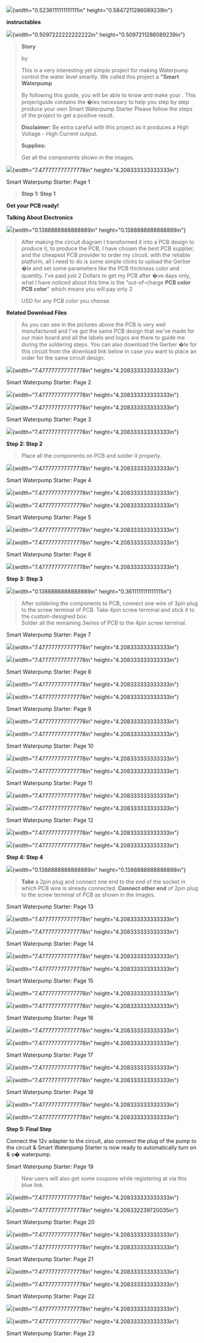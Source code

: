 ![](vertopal_6da1d6c5051e48a2bfd2c946cf1ae7dc/media/image1.png){width="0.5236111111111111in"
height="0.5847211286089239in"}

**instructables**

![](vertopal_6da1d6c5051e48a2bfd2c946cf1ae7dc/media/image2.png){width="0.5097222222222222in"
height="0.5097211286089239in"}

> **Story**
>
> by
>
> This is a very interesting yet simple project for making Waterpump
> control the water level smartly. We called this project a **\"Smart
> Waterpump**
>
> By following this guide, you will be able to know and make your . This
> projectguide contains the �les necessary to help you step by step
> produce your own Smart Waterpump Starter Please follow the steps of
> the project to get a positive result.
>
> **Disclaimer:** Be extra careful with this project as it produces a
> High Voltage - High Current output.
>
> **Supplies:**
>
> Get all the components shown in the images.

![](vertopal_6da1d6c5051e48a2bfd2c946cf1ae7dc/media/image3.png){width="7.477777777777778in"
height="4.208333333333333in"}

Smart Waterpump Starter: Page 1

> **Step 1: Step 1**

**Get your PCB ready!**

**Talking About Electronics**

![](vertopal_6da1d6c5051e48a2bfd2c946cf1ae7dc/media/image4.png){width="0.1388888888888889in"
height="0.1388888888888889in"}

> After making the circuit diagram I transformed it into a PCB design to
> produce it, to produce the PCB, I have chosen the best PCB supplier,
> and the cheapest PCB provider to order my circuit. with the reliable
> platform, all I need to do is some simple clicks to upload the Gerber
> �le and set some parameters like the PCB thickness color and quantity.
> I've paid just 2 Dollars to get my PCB after �ve days only, what I
> have noticed about this time is the \"out-of-charge **PCB color PCB
> color**\" which means you will pay only 2
>
> USD for any PCB color you choose.

**Related Download Files**

> As you can see in the pictures above the PCB is very well manufactured
> and I've got the same PCB design that we've made for our main board
> and all the labels and logos are there to guide me during the
> soldering steps. You can also download the Gerber �le for this circuit
> from the download link below in case you want to place an order for
> the same circuit design.

![](vertopal_6da1d6c5051e48a2bfd2c946cf1ae7dc/media/image5.png){width="7.477777777777778in"
height="4.208333333333333in"}

Smart Waterpump Starter: Page 2

![](vertopal_6da1d6c5051e48a2bfd2c946cf1ae7dc/media/image6.png){width="7.477777777777778in"
height="4.208333333333333in"}

![](vertopal_6da1d6c5051e48a2bfd2c946cf1ae7dc/media/image7.png){width="7.477777777777778in"
height="4.208333333333333in"}

Smart Waterpump Starter: Page 3

![](vertopal_6da1d6c5051e48a2bfd2c946cf1ae7dc/media/image8.png){width="7.477777777777778in"
height="4.208333333333333in"}

**Step 2: Step 2**

> Place all the components on PCB and solder it properly.

![](vertopal_6da1d6c5051e48a2bfd2c946cf1ae7dc/media/image9.png){width="7.477777777777778in"
height="4.208333333333333in"}

Smart Waterpump Starter: Page 4

![](vertopal_6da1d6c5051e48a2bfd2c946cf1ae7dc/media/image10.png){width="7.477777777777778in"
height="4.208333333333333in"}

![](vertopal_6da1d6c5051e48a2bfd2c946cf1ae7dc/media/image11.png){width="7.477777777777778in"
height="4.208333333333333in"}

Smart Waterpump Starter: Page 5

![](vertopal_6da1d6c5051e48a2bfd2c946cf1ae7dc/media/image12.png){width="7.477777777777778in"
height="4.208333333333333in"}

![](vertopal_6da1d6c5051e48a2bfd2c946cf1ae7dc/media/image13.png){width="7.477777777777778in"
height="4.208333333333333in"}

Smart Waterpump Starter: Page 6

![](vertopal_6da1d6c5051e48a2bfd2c946cf1ae7dc/media/image14.png){width="7.477777777777778in"
height="4.208333333333333in"}

**Step 3: Step 3**

![](vertopal_6da1d6c5051e48a2bfd2c946cf1ae7dc/media/image15.png){width="0.1388888888888889in"
height="0.3611111111111111in"}

> After soldering the components to PCB, connect one wire of 3pin plug
> to the screw terminal of PCB. Take 4pin screw terminal and stick it to
> the custom-designed box.\
> Solder all the remaining 3wires of PCB to the 4pin screw terminal.

Smart Waterpump Starter: Page 7

![](vertopal_6da1d6c5051e48a2bfd2c946cf1ae7dc/media/image16.png){width="7.477777777777778in"
height="4.208333333333333in"}

![](vertopal_6da1d6c5051e48a2bfd2c946cf1ae7dc/media/image17.png){width="7.477777777777778in"
height="4.208333333333333in"}

Smart Waterpump Starter: Page 8

![](vertopal_6da1d6c5051e48a2bfd2c946cf1ae7dc/media/image18.png){width="7.477777777777778in"
height="4.208333333333333in"}

![](vertopal_6da1d6c5051e48a2bfd2c946cf1ae7dc/media/image19.png){width="7.477777777777778in"
height="4.208333333333333in"}

Smart Waterpump Starter: Page 9

![](vertopal_6da1d6c5051e48a2bfd2c946cf1ae7dc/media/image20.png){width="7.477777777777778in"
height="4.208333333333333in"}

![](vertopal_6da1d6c5051e48a2bfd2c946cf1ae7dc/media/image21.png){width="7.477777777777778in"
height="4.208333333333333in"}

Smart Waterpump Starter: Page 10

![](vertopal_6da1d6c5051e48a2bfd2c946cf1ae7dc/media/image22.png){width="7.477777777777778in"
height="4.208333333333333in"}

![](vertopal_6da1d6c5051e48a2bfd2c946cf1ae7dc/media/image23.png){width="7.477777777777778in"
height="4.208333333333333in"}

Smart Waterpump Starter: Page 11

![](vertopal_6da1d6c5051e48a2bfd2c946cf1ae7dc/media/image24.png){width="7.477777777777778in"
height="4.208333333333333in"}

![](vertopal_6da1d6c5051e48a2bfd2c946cf1ae7dc/media/image25.png){width="7.477777777777778in"
height="4.208333333333333in"}

Smart Waterpump Starter: Page 12

![](vertopal_6da1d6c5051e48a2bfd2c946cf1ae7dc/media/image26.png){width="7.477777777777778in"
height="4.208333333333333in"}

![](vertopal_6da1d6c5051e48a2bfd2c946cf1ae7dc/media/image27.png){width="7.477777777777778in"
height="4.208333333333333in"}

**Step 4: Step 4**

![](vertopal_6da1d6c5051e48a2bfd2c946cf1ae7dc/media/image28.png){width="0.1388888888888889in"
height="0.1388888888888889in"}

> **Take** a 2pin plug and connect one end to the end of the socket in
> which PCB wire is already connected. **Connect other end** of 2pin
> plug to the screw terminal of PCB as shown in the images.

Smart Waterpump Starter: Page 13

![](vertopal_6da1d6c5051e48a2bfd2c946cf1ae7dc/media/image29.png){width="7.477777777777778in"
height="4.208333333333333in"}

![](vertopal_6da1d6c5051e48a2bfd2c946cf1ae7dc/media/image30.png){width="7.477777777777778in"
height="4.208333333333333in"}

Smart Waterpump Starter: Page 14

![](vertopal_6da1d6c5051e48a2bfd2c946cf1ae7dc/media/image31.png){width="7.477777777777778in"
height="4.208333333333333in"}

![](vertopal_6da1d6c5051e48a2bfd2c946cf1ae7dc/media/image32.png){width="7.477777777777778in"
height="4.208333333333333in"}

Smart Waterpump Starter: Page 15

![](vertopal_6da1d6c5051e48a2bfd2c946cf1ae7dc/media/image33.png){width="7.477777777777778in"
height="4.208333333333333in"}

![](vertopal_6da1d6c5051e48a2bfd2c946cf1ae7dc/media/image34.png){width="7.477777777777778in"
height="4.208333333333333in"}

Smart Waterpump Starter: Page 16

![](vertopal_6da1d6c5051e48a2bfd2c946cf1ae7dc/media/image35.png){width="7.477777777777778in"
height="4.208333333333333in"}

![](vertopal_6da1d6c5051e48a2bfd2c946cf1ae7dc/media/image36.png){width="7.477777777777778in"
height="4.208333333333333in"}

Smart Waterpump Starter: Page 17

![](vertopal_6da1d6c5051e48a2bfd2c946cf1ae7dc/media/image37.png){width="7.477777777777778in"
height="4.208333333333333in"}

![](vertopal_6da1d6c5051e48a2bfd2c946cf1ae7dc/media/image38.png){width="7.477777777777778in"
height="4.208333333333333in"}

Smart Waterpump Starter: Page 18

![](vertopal_6da1d6c5051e48a2bfd2c946cf1ae7dc/media/image39.png){width="7.477777777777778in"
height="4.208333333333333in"}

![](vertopal_6da1d6c5051e48a2bfd2c946cf1ae7dc/media/image40.png){width="7.477777777777778in"
height="4.208333333333333in"}

**Step 5: Final Step**

Connect the 12v adapter to the circuit, also connect the plug of the
pump to the circuit & Smart Waterpump Starter is now ready to
automatically turn on & o� waterpump.

Smart Waterpump Starter: Page 19

> New users will also get some coupons while registering at via this
> blue link.

![](vertopal_6da1d6c5051e48a2bfd2c946cf1ae7dc/media/image41.png){width="7.477777777777778in"
height="4.208333333333333in"}

![](vertopal_6da1d6c5051e48a2bfd2c946cf1ae7dc/media/image42.png){width="7.477777777777778in"
height="4.208332239720035in"}

Smart Waterpump Starter: Page 20

![](vertopal_6da1d6c5051e48a2bfd2c946cf1ae7dc/media/image43.png){width="7.477777777777778in"
height="4.208333333333333in"}

![](vertopal_6da1d6c5051e48a2bfd2c946cf1ae7dc/media/image44.png){width="7.477777777777778in"
height="4.208333333333333in"}

Smart Waterpump Starter: Page 21

![](vertopal_6da1d6c5051e48a2bfd2c946cf1ae7dc/media/image45.png){width="7.477777777777778in"
height="4.208333333333333in"}

![](vertopal_6da1d6c5051e48a2bfd2c946cf1ae7dc/media/image46.png){width="7.477777777777778in"
height="4.208333333333333in"}

Smart Waterpump Starter: Page 22

![](vertopal_6da1d6c5051e48a2bfd2c946cf1ae7dc/media/image47.png){width="7.477777777777778in"
height="4.208333333333333in"}

![](vertopal_6da1d6c5051e48a2bfd2c946cf1ae7dc/media/image48.png){width="7.477777777777778in"
height="4.208333333333333in"}

Smart Waterpump Starter: Page 23
